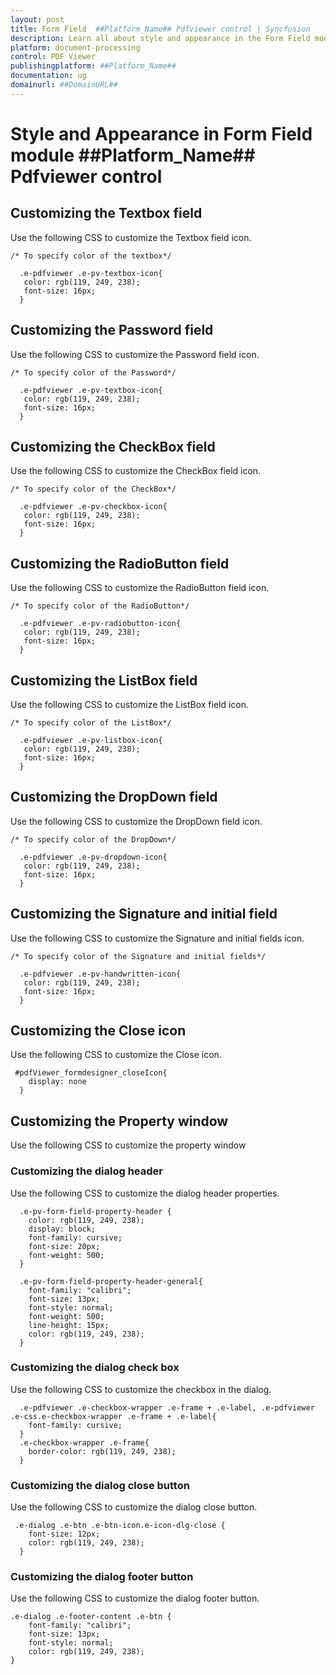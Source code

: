 ```yaml
---
layout: post
title: Form Field  ##Platform_Name## Pdfviewer control | Syncfusion
description: Learn all about style and appearance in the Form Field module in Syncfusion ##Platform_Name## Pdfviewer control of Syncfusion Essential JS 2 and more.
platform: document-processing
control: PDF Viewer
publishingplatform: ##Platform_Name##
documentation: ug
domainurl: ##DomainURL##
---
```


# Style and Appearance in Form Field module ##Platform_Name## Pdfviewer control

## Customizing the Textbox field

Use the following CSS to customize the Textbox field icon.

```
/* To specify color of the textbox*/

  .e-pdfviewer .e-pv-textbox-icon{
   color: rgb(119, 249, 238);
   font-size: 16px;
  }

```

## Customizing the Password field

Use the following CSS to customize the Password field  icon.

```
/* To specify color of the Password*/

  .e-pdfviewer .e-pv-textbox-icon{
   color: rgb(119, 249, 238);
   font-size: 16px;
  }

```

## Customizing the CheckBox field

Use the following CSS to customize the CheckBox field  icon.

```
/* To specify color of the CheckBox*/

  .e-pdfviewer .e-pv-checkbox-icon{
   color: rgb(119, 249, 238);
   font-size: 16px;
  }

```

## Customizing the RadioButton field

Use the following CSS to customize the RadioButton field  icon.

```
/* To specify color of the RadioButton*/

  .e-pdfviewer .e-pv-radiobutton-icon{
   color: rgb(119, 249, 238);
   font-size: 16px;
  }

```
## Customizing the ListBox field

Use the following CSS to customize the ListBox field  icon.

```
/* To specify color of the ListBox*/

  .e-pdfviewer .e-pv-listbox-icon{
   color: rgb(119, 249, 238);
   font-size: 16px;
  }

```

## Customizing the DropDown field

Use the following CSS to customize the DropDown field  icon.

```
/* To specify color of the DropDown*/

  .e-pdfviewer .e-pv-dropdown-icon{
   color: rgb(119, 249, 238);
   font-size: 16px;
  }

```

## Customizing the Signature and initial field

Use the following CSS to customize the Signature and initial fields  icon.

```
/* To specify color of the Signature and initial fields*/

  .e-pdfviewer .e-pv-handwritten-icon{
   color: rgb(119, 249, 238);
   font-size: 16px;
  }

```

## Customizing the Close icon

Use the following CSS to customize the Close icon.

```
 #pdfViewer_formdesigner_closeIcon{
    display: none
  }
```

## Customizing the Property window

Use the following CSS to customize the property window

### Customizing the dialog header

Use the following CSS to customize the dialog header properties.

```
  .e-pv-form-field-property-header {
    color: rgb(119, 249, 238);
    display: block;
    font-family: cursive;
    font-size: 20px;
    font-weight: 500;
  }

  .e-pv-form-field-property-header-general{
    font-family: "calibri";
    font-size: 13px;
    font-style: normal;
    font-weight: 500;
    line-height: 15px;
    color: rgb(119, 249, 238);
  }
```


### Customizing the dialog check box

Use the following CSS to customize the checkbox in the dialog.

```
  .e-pdfviewer .e-checkbox-wrapper .e-frame + .e-label, .e-pdfviewer .e-css.e-checkbox-wrapper .e-frame + .e-label{
    font-family: cursive;
  }
  .e-checkbox-wrapper .e-frame{
    border-color: rgb(119, 249, 238);
  }
```

### Customizing the dialog close button

Use the following CSS to customize the dialog close button.

```
 .e-dialog .e-btn .e-btn-icon.e-icon-dlg-close {
    font-size: 12px;
    color: rgb(119, 249, 238);
  }
```

### Customizing the dialog footer button

Use the following CSS to customize the dialog footer button.

```
.e-dialog .e-footer-content .e-btn {
    font-family: "calibri";
    font-size: 13px;
    font-style: normal;
    color: rgb(119, 249, 238);
}

```